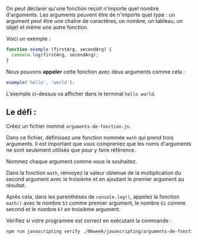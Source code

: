 On peut déclarer qu'une fonction reçoit n'importe quel nombre d'arguments. Les arguments peuvent être de n'importe quel type : un argument peut être une chaîne de caractères, un nombre, un tableau, un objet et même une autre fonction.

Voici un exemple :

```js
function example (firstArg, secondArg) {
  console.log(firstArg, secondArg);
}
```

Nous pouvons **appeler** cette fonction avec deux arguments comme cela :

```js
example('hello', 'world');
```

L'exemple ci-dessus va afficher dans le terminal `hello world`.

## Le défi :

Créez un fichier nommé `arguments-de-fonction.js`.

Dans ce fichier, définissez une fonction nommée `math` qui prend trois arguments. Il est important que vous compreniez que les noms d'arguments ne sont seulement utilisés que pour y faire référence.

Nommez chaque argument comme vous le souhaitez.

Dans la fonction `math`, renvoyez la valeur obtenue de la multiplication du second argument avec le troisième et en ajoutant le premier argument au résultat.

Après cela, dans les parenthèses de `console.log()`, appelez la fonction `math()` avec le nombre `53` comme premier argument, le nombre `61` comme second et le nombre `67` en troisième argument.

Vérifiez si votre programme est correct en exécutant la commande :

```bash
npm run javascripting verify ./06week/javascripting/arguments-de-fonction.js
```
